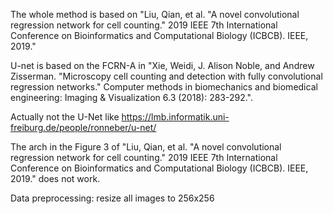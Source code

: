The whole method is based on "Liu, Qian, et al. "A novel convolutional regression network for cell counting." 2019 IEEE 7th International Conference on Bioinformatics and Computational Biology (ICBCB). IEEE, 2019."

U-net is based on the FCRN-A in "Xie, Weidi, J. Alison Noble, and Andrew Zisserman. "Microscopy cell counting and detection with fully convolutional regression networks." Computer methods in biomechanics and biomedical engineering: Imaging & Visualization 6.3 (2018): 283-292.".

Actually not the U-Net like https://lmb.informatik.uni-freiburg.de/people/ronneber/u-net/

The arch in the Figure 3 of "Liu, Qian, et al. "A novel convolutional regression network for cell counting." 2019 IEEE 7th International Conference on Bioinformatics and Computational Biology (ICBCB). IEEE, 2019." does not work.

Data preprocessing: resize all images to 256x256
